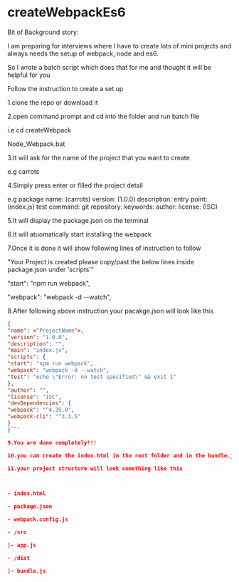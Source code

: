 # createWebpackEs6

Bit of Background story:

I am preparing for interviews where I have to create lots of mini projects and always needs the setup of webpack, node and es6.

So I wrote a batch script which does that for me and thought it will be helpful for you

Follow the instruction to create a set up

1.clone the repo or download it

2.open command prompt and cd into the folder and run batch file

i.e cd createWebpack

Node_Webpack.bat

3.It will ask for the name of the project that you want to create

e.g carrots

4.Simply press enter or filled the project detail

e.g package name: (carrots)
version: (1.0.0)
description:
entry point: (index.js)
test command:
git repository:
keywords:
author:
license: (ISC)

5.It will display the package.json on the terminal

6.It will atuomatically start installing the webpack

7.Once it is done it will show following lines of instruction to follow

"Your Project is created please copy/past the below lines inside package.json under 'scripts'"

"start": "npm run webpack",

"webpack": "webpack -d --watch",

8.After following above instruction your pacakge.json will look like this

````json
{
"name": <"ProjectName">,
"version": "1.0.0",
"description": "",
"main": "index.js",
"scripts": {
"start": "npm run webpack",
"webpack": "webpack -d --watch",
"test": "echo \"Error: no test specified\" && exit 1"
},
"author": "",
"license": "ISC",
"devDependencies": {
"webpack": "^4.35.0",
"webpack-cli": "^3.3.5"
}
}```

9.You are done completely!!!

10.you can create the index.html in the root folder and in the bundle.js from ./dist/bundle.js using script tag

11.your project structure will look something like this



- index.html

- package.json

- webpack.config.js

- /src

|- app.js

- /dist

|- bundle.js
````
